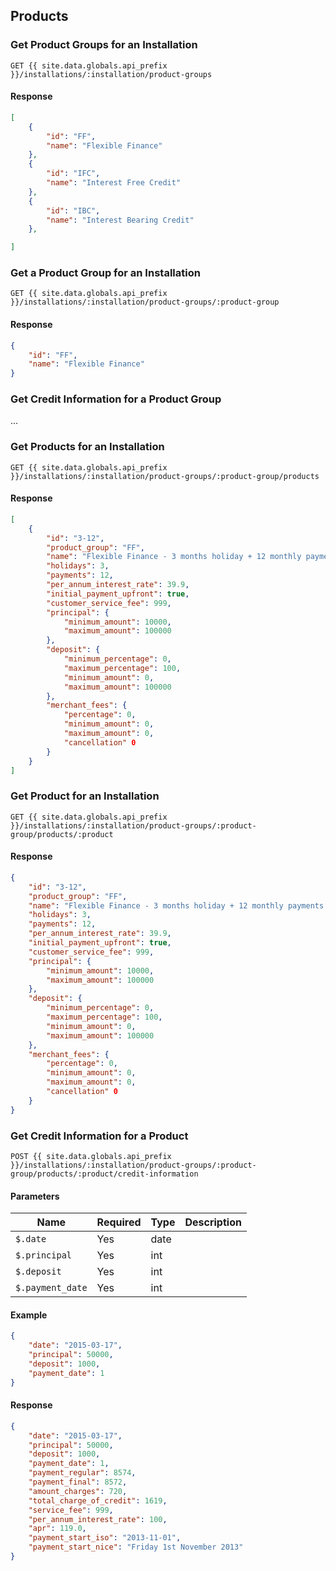 ## Products

### Get Product Groups for an Installation

```
GET {{ site.data.globals.api_prefix }}/installations/:installation/product-groups
```

#### Response

```json
[
    {
        "id": "FF",
        "name": "Flexible Finance"
    },
    {
        "id": "IFC",
        "name": "Interest Free Credit"
    },
    {
        "id": "IBC",
        "name": "Interest Bearing Credit"
    },

]
```

### Get a Product Group for an Installation

```
GET {{ site.data.globals.api_prefix }}/installations/:installation/product-groups/:product-group
```

#### Response

```json
{
    "id": "FF",
    "name": "Flexible Finance"
}
```

### Get Credit Information for a Product Group

...

### Get Products for an Installation

```
GET {{ site.data.globals.api_prefix }}/installations/:installation/product-groups/:product-group/products
```

#### Response

```json
[
    {
        "id": "3-12",
        "product_group": "FF",
        "name": "Flexible Finance - 3 months holiday + 12 monthly payments (15 month term)",
        "holidays": 3,
        "payments": 12,
        "per_annum_interest_rate": 39.9,
        "initial_payment_upfront": true,
        "customer_service_fee": 999,
        "principal": {
            "minimum_amount": 10000,
            "maximum_amount": 100000
        },
        "deposit": {
            "minimum_percentage": 0,
            "maximum_percentage": 100,
            "minimum_amount": 0,
            "maximum_amount": 100000
        },
        "merchant_fees": {
            "percentage": 0,
            "minimum_amount": 0,
            "maximum_amount": 0,
            "cancellation" 0
        }
    }
]
```

### Get Product for an Installation

```
GET {{ site.data.globals.api_prefix }}/installations/:installation/product-groups/:product-group/products/:product
```

#### Response

```json
{
    "id": "3-12",
    "product_group": "FF",
    "name": "Flexible Finance - 3 months holiday + 12 monthly payments (15 month term)",
    "holidays": 3,
    "payments": 12,
    "per_annum_interest_rate": 39.9,
    "initial_payment_upfront": true,
    "customer_service_fee": 999,
    "principal": {
        "minimum_amount": 10000,
        "maximum_amount": 100000
    },
    "deposit": {
        "minimum_percentage": 0,
        "maximum_percentage": 100,
        "minimum_amount": 0,
        "maximum_amount": 100000
    },
    "merchant_fees": {
        "percentage": 0,
        "minimum_amount": 0,
        "maximum_amount": 0,
        "cancellation" 0
    }
}
```

### Get Credit Information for a Product

```
POST {{ site.data.globals.api_prefix }}/installations/:installation/product-groups/:product-group/products/:product/credit-information
```

#### Parameters

Name | Required | Type | Description
--- | --- | --- | ---
`$.date` | Yes | date
`$.principal` | Yes | int
`$.deposit` | Yes | int
`$.payment_date` | Yes | int

#### Example

```json
{
    "date": "2015-03-17",
    "principal": 50000,
    "deposit": 1000,
    "payment_date": 1
}
```

#### Response

```json
{
    "date": "2015-03-17",
    "principal": 50000,
    "deposit": 1000,
    "payment_date": 1,
    "payment_regular": 8574,
    "payment_final": 8572,
    "amount_charges": 720,
    "total_charge_of_credit": 1619,
    "service_fee": 999,
    "per_annum_interest_rate": 100,
    "apr": 119.0,
    "payment_start_iso": "2013­-11­-01",
    "payment_start_nice": "Friday 1st November 2013"
}
```
